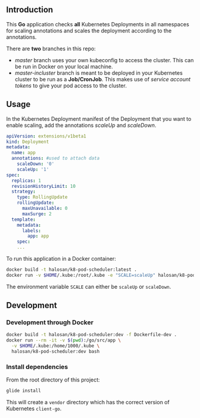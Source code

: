 ## Introduction

This **Go** application checks **all** Kubernetes Deployments in all namespaces for scaling
annotations and scales the deployment according to the annotations.

There are **two** branches in this repo:

- _master_ branch uses your own kubeconfig to access the cluster. This can be
  run in Docker on your local machine.
- _master-incluster_ branch is meant to be deployed in your Kubernetes cluster
  to be run as a **Job/CronJob**. This makes use of _service account tokens_ to
  give your pod access to the cluster.

## Usage

In the Kubernetes Deployment manifest of the Deployment that you want to enable
scaling, add the annotations _scaleUp_ and
_scaleDown_.

```yaml
apiVersion: extensions/v1beta1
kind: Deployment
metadata:
  name: app
  annotations: #used to attach data
    scaleDown: '0'
    scaleUp: '1'
spec:
  replicas: 1
  revisionHistoryLimit: 10
  strategy:
    type: RollingUpdate
    rollingUpdate:
      maxUnavailable: 0
      maxSurge: 2
  template:
    metadata:
      labels:
        app: app
    spec:
    ...
```

To run this application in a Docker container:

```bash
docker build -t halosan/k8-pod-scheduler:latest .
docker run -v $HOME/.kube:/root/.kube -e "SCALE=scaleUp" halosan/k8-pod-scheduler:latest 
```

The environment variable `SCALE` can either be `scaleUp` or `scaleDown`.

## Development

### Development through Docker

```bash
docker build -t halosan/k8-pod-scheduler:dev -f Dockerfile-dev .
docker run --rm -it -v $(pwd):/go/src/app \
  -v $HOME/.kube:/home/1000/.kube \
  halosan/k8-pod-scheduler:dev bash
```

### Install dependencies

From the root directory of this project:

```bash
glide install
```

This will create a `vendor` directory which has the correct version of Kubernetes `client-go`.

